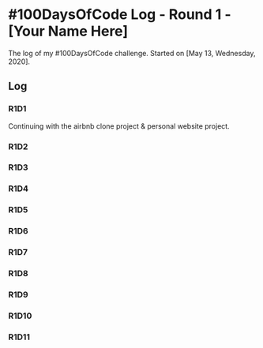 # #100DaysOfCode Log - Round 1 - [Your Name Here]

The log of my #100DaysOfCode challenge. Started on [May 13, Wednesday, 2020].

## Log

### R1D1

Continuing with the airbnb clone project & personal website project.

### R1D2

### R1D3

### R1D4

### R1D5

### R1D6

### R1D7

### R1D8

### R1D9

### R1D10

### R1D11
